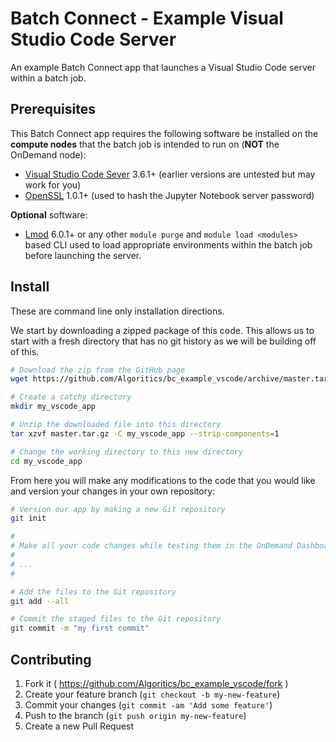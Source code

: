 # Batch Connect - Example Visual Studio Code Server

An example Batch Connect app that launches a Visual Studio Code server within a
batch job.

## Prerequisites

This Batch Connect app requires the following software be installed on the
**compute nodes** that the batch job is intended to run on (**NOT** the
OnDemand node):

- [Visual Studio Code Sever](https://github.com/cdr/code-server) 3.6.1+ (earlier
  versions are untested but may work for you)
- [OpenSSL](https://www.openssl.org/) 1.0.1+ (used to hash the Jupyter Notebook
  server password)

**Optional** software:

- [Lmod](https://www.tacc.utexas.edu/research-development/tacc-projects/lmod)
  6.0.1+ or any other `module purge` and `module load <modules>` based CLI
  used to load appropriate environments within the batch job before launching
  the server.

## Install

These are command line only installation directions.

We start by downloading a zipped package of this code. This allows us to start
with a fresh directory that has no git history as we will be building off of
this.

```sh
# Download the zip from the GitHub page
wget https://github.com/Algoritics/bc_example_vscode/archive/master.tar.gz

# Create a catchy directory
mkdir my_vscode_app

# Unzip the downloaded file into this directory
tar xzvf master.tar.gz -C my_vscode_app --strip-components=1

# Change the working directory to this new directory
cd my_vscode_app
```

From here you will make any modifications to the code that you would like and
version your changes in your own repository:

```sh
# Version our app by making a new Git repository
git init

#
# Make all your code changes while testing them in the OnDemand Dashboard
#
# ...
#

# Add the files to the Git repository
git add --all

# Commit the staged files to the Git repository
git commit -m "my first commit"
```

## Contributing

1. Fork it ( https://github.com/Algoritics/bc_example_vscode/fork )
2. Create your feature branch (`git checkout -b my-new-feature`)
3. Commit your changes (`git commit -am 'Add some feature'`)
4. Push to the branch (`git push origin my-new-feature`)
5. Create a new Pull Request
